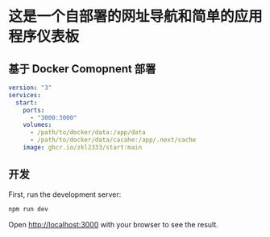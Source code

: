 # 这是一个自部署的网址导航和简单的应用程序仪表板

## 基于 Docker Comopnent 部署

```yaml
version: "3"
services:
  start:
    ports:
      - "3000:3000"
    volumes:
      - /path/to/docker/data:/app/data
      - /path/to/docker/data/cacahe:/app/.next/cache
    image: ghcr.io/zkl2333/start:main
```

## 开发

First, run the development server:

```bash
npm run dev
```

Open [http://localhost:3000](http://localhost:3000) with your browser to see the result.
